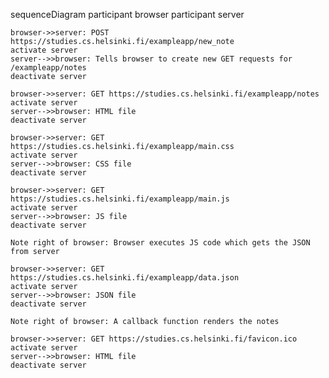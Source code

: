 sequenceDiagram
participant browser
participant server

    browser->>server: POST https://studies.cs.helsinki.fi/exampleapp/new_note
    activate server
    server-->>browser: Tells browser to create new GET requests for /exampleapp/notes
    deactivate server

    browser->>server: GET https://studies.cs.helsinki.fi/exampleapp/notes
    activate server
    server-->>browser: HTML file
    deactivate server

    browser->>server: GET https://studies.cs.helsinki.fi/exampleapp/main.css
    activate server
    server-->>browser: CSS file
    deactivate server

    browser->>server: GET https://studies.cs.helsinki.fi/exampleapp/main.js
    activate server
    server-->>browser: JS file
    deactivate server

    Note right of browser: Browser executes JS code which gets the JSON from server

    browser->>server: GET https://studies.cs.helsinki.fi/exampleapp/data.json
    activate server
    server-->>browser: JSON file
    deactivate server

    Note right of browser: A callback function renders the notes

    browser->>server: GET https://studies.cs.helsinki.fi/favicon.ico
    activate server
    server-->>browser: HTML file
    deactivate server
